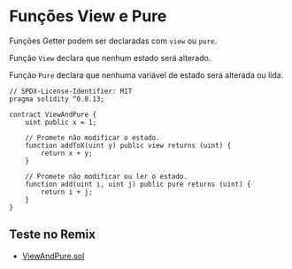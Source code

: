 # Funções View e Pure

Funções Getter podem ser declaradas com `view` ou `pure`.

Função `View` declara que nenhum estado será alterado.

Função `Pure` declara que nenhuma variável de estado será alterada ou lida.

```solidity
// SPDX-License-Identifier: MIT
pragma solidity ^0.8.13;

contract ViewAndPure {
    uint public x = 1;

    // Promete não modificar o estado.
    function addToX(uint y) public view returns (uint) {
        return x + y;
    }

    // Promete não modificar ou ler o estado.
    function add(uint i, uint j) public pure returns (uint) {
        return i + j;
    }
}
```

## Teste no Remix

- [ViewAndPure.sol](https://remix.ethereum.org/#code=Ly8gU1BEWC1MaWNlbnNlLUlkZW50aWZpZXI6IE1JVApwcmFnbWEgc29saWRpdHkgXjAuOC4xMzsKCmNvbnRyYWN0IFZpZXdBbmRQdXJlIHsKICAgIHVpbnQgcHVibGljIHggPSAxOwoKICAgIC8vIFByb21ldGUgbmFvIG1vZGlmaWNhciBvIGVzdGFkby4KICAgIGZ1bmN0aW9uIGFkZFRvWCh1aW50IHkpIHB1YmxpYyB2aWV3IHJldHVybnMgKHVpbnQpIHsKICAgICAgICByZXR1cm4geCArIHk7CiAgICB9CgogICAgLy8gUHJvbWV0ZSBuYW8gbW9kaWZpY2FyIG91IGxlciBvIGVzdGFkby4KICAgIGZ1bmN0aW9uIGFkZCh1aW50IGksIHVpbnQgaikgcHVibGljIHB1cmUgcmV0dXJucyAodWludCkgewogICAgICAgIHJldHVybiBpICsgajsKICAgIH0KfQ==)
